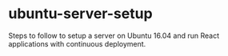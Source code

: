 # ubuntu-server-setup
Steps to follow to setup a server on Ubuntu 16.04 and run React applications with continuous deployment.

